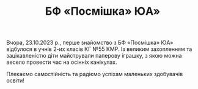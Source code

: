 ﻿---
title: БФ «Посмішка» ЮА»
---

Вчора, 23.10.2023 р., перше знайомство з БФ «Посмішка» ЮА» відбулося в учнів 2-их класів КГ №55 КМР. Із великим захопленням та зацікавленістю діти майстрували паперову іграшку, з якою можна весело провести час на осінніх канікулах.

Плекаємо самостійність та радіємо успіхам маленьких здобувачів освіти!

<slideshow />
